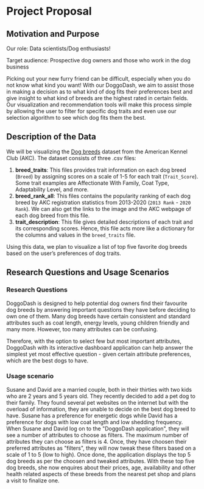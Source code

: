 # Project Proposal

## Motivation and Purpose
Our role: Data scientists/Dog enthusiasts!

Target audience: Prospective dog owners and those who work in the dog business

Picking out your new furry friend can be difficult, especially when you do not know what kind you want! With our DoggoDash, we aim to assist those in making a decision as to what kind of dog fits their preferences best and give insight to what kind of breeds are the highest rated in certain fields. Our visualization and recommendation tools will make this process simple by allowing the user to filter for specific dog traits and even use our selection algorithm to see which dog fits them the best.

## Description of the Data
We will be visualizing the [Dog breeds](https://github.com/rfordatascience/tidytuesday/tree/master/data/2022/2022-02-01) dataset from the American Kennel Club (AKC). The dataset consists of three .csv files:

  1. **breed_traits**: This files provides trait information on each dog breed (`Breed`) by assigning scores on a scale of 1-5 for each trait (`Trait_Score`). Some trait examples are Affectionate With Family, Coat Type, Adaptability Level, and more.  
  2. **breed_rank_all**: This files contains the popularity ranking of each dog breed by AKC registration statistics from 2013-2020 (`2013 Rank` - `2020 Rank`). We can also get the links to the image and the AKC webpage of each dog breed from this file.
  3. **trait_description**: This file gives detailed descriptions of each trait and its corresponding scores. Hence, this file acts more like a dictionary for the columns and values in the `breed_traits` file. 

Using this data, we plan to visualize a list of top five favorite dog breeds based on the user’s preferences of dog traits. 

## Research Questions and Usage Scenarios

### Research Questions

DoggoDash is designed to help potential dog owners find their favourite dog breeds by answering important questions they have before deciding to own one of them. Many dog breeds have certain consistent and standard attributes such as coat length, energy levels, young children friendly and many more. However, too many attributes can be confusing. 

Therefore, with the option to select few but most important attributes, DoggoDash with its interactive dashboard application can help answer the simplest yet most effective question - given certain attribute preferences, which are the best dogs to have.

### Usage scenario

Susane and David are a married couple, both in their thirties with two kids who are 2 years and 5 years old. They recently decided to add a pet dog to their family. They found several pet websites on the internet but with the overload of information, they are unable to decide on the best dog breed to have. Susane has a preference for energetic dogs while David has a preference for dogs with low coat length and low shedding frequency. When Susane and David log on to the "DoggoDash application", they will see a number of attributes to choose as filters. The maximum number of attributes they can choose as filters is 4. Once, they have choosen their preferred attributes as "filters", they will now tweak these filters based on a scale of 1 to 5 (low to high). Once done, the application displays  the top 5 dog breeds as per the choosen and tweaked attributes. With these  top five dog breeds, she now enquires about their prices, age, availability and other health related aspects of these breeds from the nearest pet shop and plans a visit to finalize one.
